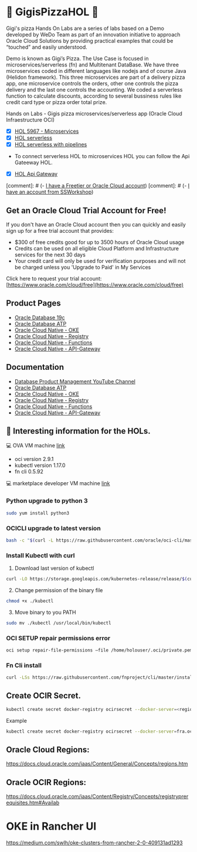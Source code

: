 # :pizza: GigisPizzaHOL :pizza:
Gigi's pizza Hands On Labs are a series of labs based on a Demo developed by WeDo Team as part of an innovation initiative to approach Oracle Cloud Solutions by providing practical examples that could be “touched” and easily understood.

Demo is known as Gigi’s Pizza. The Use Case is focused in microservices/serverless (fn) and Multitenant DataBase. We have three microservices coded in different languages like nodejs and of course Java (Helidon framework). This three microservices are part of a delivery pizza app, one microservice controls the orders, other one controls the pizza delivery and the last one controls the accounting. We coded a serverless function to calculate discounts, according to several bussiness rules like credit card type or pizza order total prize.

Hands on Labs - Gigis pizza microservices/serverless app (Oracle Cloud Infraestructure OCI)

- [x] [HOL 5967 - Microservices](https://github.com/oraclespainpresales/GigisPizzaHOL/blob/master/microservices/hol5967_userguide.md)
- [x] [HOL serverless](https://github.com/oraclespainpresales/GigisPizzaHOL/blob/master/serverless/gigis-serverless-HOL.md)
- [x] [HOL serverless with pipelines](https://github.com/oraclespainpresales/GigisPizzaHOL/blob/master/serverless/devcs2fn.md)

* To connect serverless HOL to microservices HOL you can follow the Api Gateeway HOL.
- [X] [HOL Api Gateway](https://github.com/oraclespainpresales/GigisPizzaHOL/blob/master/api-gateway/oci_apigateway.md)

[comment]: # (- [I have a Freetier or Oracle Cloud account](https://oraclespainpresales.github.io/GigisPizzaHOL/freetier/index.html))
[comment]: # (- [I have an account from SSWorkshop](https://oraclespainpresales.github.io/GigisPizzaHOL/ssworkshop/index.html))


## Get an Oracle Cloud Trial Account for Free!
If you don't have an Oracle Cloud account then you can quickly and easily sign up for a free trial account that provides:
- $300 of free credits good for up to 3500 hours of Oracle Cloud usage
- Credits can be used on all eligible Cloud Platform and Infrastructure services for the next 30 days
- Your credit card will only be used for verification purposes and will not be charged unless you 'Upgrade to Paid' in My Services

Click here to request your trial account: [https://www.oracle.com/cloud/free](https://www.oracle.com/cloud/free)


## Product Pages
- [Oracle Database 19c](https://www.oracle.com/database/)
- [Oracle Database ATP](https://www.oracle.com/database/atp-cloud.html)
- [Oracle Cloud Native - OKE](https://www.oracle.com/cloud/compute/container-engine-kubernetes.html)
- [Oracle Cloud Native - Registry](https://www.oracle.com/cloud/compute/container-registry.html)
- [Oracle Cloud Native - Functions](https://www.oracle.com/cloud/cloud-native/functions)
- [Oracle Cloud Native - API-Gateway](https://www.oracle.com/cloud/cloud-native/api-gateway/)

## Documentation
- [Database Product Management YouTube Channel](https://www.youtube.com/channel/UCr6mzwq_gcdsefQWBI72wIQ)
- [Oracle Database ATP](https://docs.oracle.com/en/cloud/paas/atp-cloud/index.html)
- [Oracle Cloud Native - OKE](https://docs.cloud.oracle.com/en-us/iaas/Content/ContEng/Concepts/contengoverview.htm)
- [Oracle Cloud Native - Registry](https://docs.cloud.oracle.com/en-us/iaas/Content/Registry/Concepts/registryoverview.htm)
- [Oracle Cloud Native - Functions](https://docs.cloud.oracle.com/en-us/iaas/Content/Functions/Concepts/functionsoverview.htm)
- [Oracle Cloud Native - API-Gateway](https://docs.cloud.oracle.com/en-us/iaas/Content/APIGateway/Concepts/apigatewayoverview.htm)

## :notebook: Interesting information for the HOLs.

:computer: OVA VM machine [link](https://objectstorage.eu-frankfurt-1.oraclecloud.com/p/smpE_ekRW19rd4H31B4fPspIqXxRm-iSuaQ9kOc8_K8/n/wedoinfra/b/DevCS_Clone_WedoDevops/o/HOL5967-OOW2019%20OVAHOL5967-OOW2019.ova "ova hol")
- oci version 2.9.1
- kubectl version 1.17.0
- fn cli 0.5.92

:computer: marketplace developer VM machine [link](https://github.com/oraclespainpresales/GigisPizzaHOL/blob/master/devmachine-marketplace/devmachine-marketplaceor.md)

### Python upgrade to python 3
```sh
sudo yum install python3
```
### OCICLI upgrade to latest version
```sh
bash -c "$(curl -L https://raw.githubusercontent.com/oracle/oci-cli/master/scripts/install/install.sh)"
```
### Install Kubectl with curl
1. Download last version of kubectl
```sh
curl -LO https://storage.googleapis.com/kubernetes-release/release/$(curl -s https://storage.googleapis.com/kubernetes-release/release/stable.txt)/bin/linux/amd64/kubectl
```
2. Change permission of the binary file
```sh
chmod +x ./kubectl
```
3. Move binary to you PATH
```sh
sudo mv ./kubectl /usr/local/bin/kubectl
```
### OCI SETUP repair permissions error
```sh
oci setup repair-file-permissions –file /home/holouser/.oci/private.pem
```
### Fn Cli install
```sh
curl -LSs https://raw.githubusercontent.com/fnproject/cli/master/install | sh
```
## Create OCIR Secret.
```sh
kubectl create secret docker-registry ocirsecret --docker-server=<region>.ocir.io --docker-username='<tenant_storage_namespace>/<your_user>' --docker-password='<your_auth_token>' --docker-email='<your_email>'
```
Example
```sh
kubectl create secret docker-registry ocirsecret --docker-server=fra.ocir.io --docker-username='wedoinfra/wedo.devops' --docker-password='xxxxxxxxxxxxx' --docker-email='test.email@oracle.com'
```
## Oracle Cloud Regions:
https://docs.cloud.oracle.com/iaas/Content/General/Concepts/regions.htm

## Oracle OCIR Regions:
https://docs.cloud.oracle.com/iaas/Content/Registry/Concepts/registryprerequisites.htm#Availab

# OKE in Rancher UI

https://medium.com/swlh/oke-clusters-from-rancher-2-0-409131ad1293

